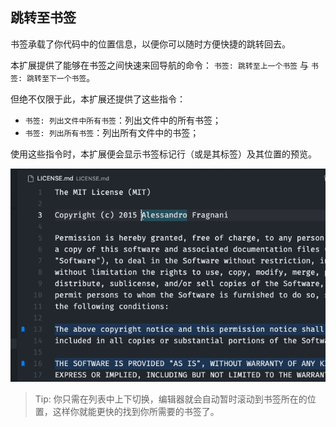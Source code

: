## 跳转至书签

书签承载了你代码中的位置信息，以便你可以随时方便快捷的跳转回去。

本扩展提供了能够在书签之间快速来回导航的命令： `书签: 跳转至上一个书签` 与 `书签: 跳转至下一个书签`。

但绝不仅限于此，本扩展还提供了这些指令：

- `书签: 列出文件中所有书签`：列出文件中的所有书签；
- `书签: 列出所有书签`：列出所有文件中的书签；

使用这些指令时，本扩展便会显示书签标记行（或是其标签）及其位置的预览。

![List](../images/bookmarks-list-from-all-files.gif)

> Tip: 你只需在列表中上下切换，编辑器就会自动暂时滚动到书签所在的位置，这样你就能更快的找到你所需要的书签了。
